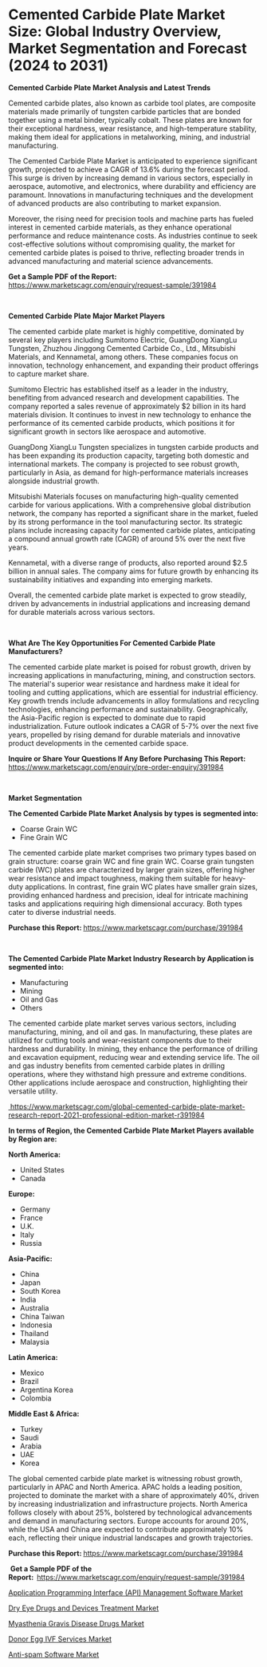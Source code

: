 <p><h1>Cemented Carbide Plate Market Size: Global Industry Overview, Market Segmentation and Forecast (2024 to 2031)</h1></p><p><strong>Cemented Carbide Plate Market Analysis and Latest Trends</strong></p>
<p><p>Cemented carbide plates, also known as carbide tool plates, are composite materials made primarily of tungsten carbide particles that are bonded together using a metal binder, typically cobalt. These plates are known for their exceptional hardness, wear resistance, and high-temperature stability, making them ideal for applications in metalworking, mining, and industrial manufacturing. </p><p>The Cemented Carbide Plate Market is anticipated to experience significant growth, projected to achieve a CAGR of 13.6% during the forecast period. This surge is driven by increasing demand in various sectors, especially in aerospace, automotive, and electronics, where durability and efficiency are paramount. Innovations in manufacturing techniques and the development of advanced products are also contributing to market expansion. </p><p>Moreover, the rising need for precision tools and machine parts has fueled interest in cemented carbide materials, as they enhance operational performance and reduce maintenance costs. As industries continue to seek cost-effective solutions without compromising quality, the market for cemented carbide plates is poised to thrive, reflecting broader trends in advanced manufacturing and material science advancements.</p></p>
<p><strong>Get a Sample PDF of the Report:&nbsp;</strong> <a href="https://www.marketscagr.com/enquiry/request-sample/391984?utm_campaign=1802&utm_medium=2&utm_source=Github&utm_content=ia&utm_term=26102024&utm_id=cemented-carbide-plate">https://www.marketscagr.com/enquiry/request-sample/391984</a></p>
<p>&nbsp;</p>
<p><strong>Cemented Carbide Plate Major Market Players</strong></p>
<p><p>The cemented carbide plate market is highly competitive, dominated by several key players including Sumitomo Electric, GuangDong XiangLu Tungsten, Zhuzhou Jinggong Cemented Carbide Co., Ltd., Mitsubishi Materials, and Kennametal, among others. These companies focus on innovation, technology enhancement, and expanding their product offerings to capture market share.</p><p>Sumitomo Electric has established itself as a leader in the industry, benefiting from advanced research and development capabilities. The company reported a sales revenue of approximately $2 billion in its hard materials division. It continues to invest in new technology to enhance the performance of its cemented carbide products, which positions it for significant growth in sectors like aerospace and automotive.</p><p>GuangDong XiangLu Tungsten specializes in tungsten carbide products and has been expanding its production capacity, targeting both domestic and international markets. The company is projected to see robust growth, particularly in Asia, as demand for high-performance materials increases alongside industrial growth.</p><p>Mitsubishi Materials focuses on manufacturing high-quality cemented carbide for various applications. With a comprehensive global distribution network, the company has reported a significant share in the market, fueled by its strong performance in the tool manufacturing sector. Its strategic plans include increasing capacity for cemented carbide plates, anticipating a compound annual growth rate (CAGR) of around 5% over the next five years.</p><p>Kennametal, with a diverse range of products, also reported around $2.5 billion in annual sales. The company aims for future growth by enhancing its sustainability initiatives and expanding into emerging markets.</p><p>Overall, the cemented carbide plate market is expected to grow steadily, driven by advancements in industrial applications and increasing demand for durable materials across various sectors.</p></p>
<p>&nbsp;</p>
<p><strong>What Are The Key Opportunities For Cemented Carbide Plate Manufacturers?</strong></p>
<p><p>The cemented carbide plate market is poised for robust growth, driven by increasing applications in manufacturing, mining, and construction sectors. The material's superior wear resistance and hardness make it ideal for tooling and cutting applications, which are essential for industrial efficiency. Key growth trends include advancements in alloy formulations and recycling technologies, enhancing performance and sustainability. Geographically, the Asia-Pacific region is expected to dominate due to rapid industrialization. Future outlook indicates a CAGR of 5-7% over the next five years, propelled by rising demand for durable materials and innovative product developments in the cemented carbide space.</p></p>
<p><strong>Inquire or Share Your Questions If Any Before Purchasing This Report:</strong> <a href="https://www.marketscagr.com/enquiry/pre-order-enquiry/391984?utm_campaign=1802&utm_medium=2&utm_source=Github&utm_content=ia&utm_term=26102024&utm_id=cemented-carbide-plate">https://www.marketscagr.com/enquiry/pre-order-enquiry/391984</a></p>
<p>&nbsp;</p>
<p><strong>Market Segmentation</strong></p>
<p><strong>The Cemented Carbide Plate Market Analysis by types is segmented into:</strong></p>
<p><ul><li>Coarse Grain WC</li><li>Fine Grain WC</li></ul></p>
<p><p>The cemented carbide plate market comprises two primary types based on grain structure: coarse grain WC and fine grain WC. Coarse grain tungsten carbide (WC) plates are characterized by larger grain sizes, offering higher wear resistance and impact toughness, making them suitable for heavy-duty applications. In contrast, fine grain WC plates have smaller grain sizes, providing enhanced hardness and precision, ideal for intricate machining tasks and applications requiring high dimensional accuracy. Both types cater to diverse industrial needs.</p></p>
<p><strong>Purchase this Report:&nbsp;</strong><a href="https://www.marketscagr.com/purchase/391984?utm_campaign=1802&utm_medium=2&utm_source=Github&utm_content=ia&utm_term=26102024&utm_id=cemented-carbide-plate">https://www.marketscagr.com/purchase/391984</a></p>
<p>&nbsp;</p>
<p><strong>The Cemented Carbide Plate Market Industry Research by Application is segmented into:</strong></p>
<p><ul><li>Manufacturing</li><li>Mining</li><li>Oil and Gas</li><li>Others</li></ul></p>
<p><p>The cemented carbide plate market serves various sectors, including manufacturing, mining, and oil and gas. In manufacturing, these plates are utilized for cutting tools and wear-resistant components due to their hardness and durability. In mining, they enhance the performance of drilling and excavation equipment, reducing wear and extending service life. The oil and gas industry benefits from cemented carbide plates in drilling operations, where they withstand high pressure and extreme conditions. Other applications include aerospace and construction, highlighting their versatile utility.</p></p>
<p><a href="https://www.marketscagr.com/global-cemented-carbide-plate-market-research-report-2021-professional-edition-market-r391984?utm_campaign=1802&utm_medium=2&utm_source=Github&utm_content=ia&utm_term=26102024&utm_id=cemented-carbide-plate">&nbsp;https://www.marketscagr.com/global-cemented-carbide-plate-market-research-report-2021-professional-edition-market-r391984</a></p>
<p><strong>In terms of Region, the Cemented Carbide Plate Market Players available by Region are:</strong></p>
<p>
    <p> <strong> North America: </strong>
        <ul>
            <li>United States</li>
            <li>Canada</li>
        </ul>
        </p> 
    <p> <strong> Europe: </strong>
        <ul>
            <li>Germany</li>
            <li>France</li>
            <li>U.K.</li>
            <li>Italy</li>
            <li>Russia</li>
        </ul>
        </p> 
    <p> <strong> Asia-Pacific: </strong>
        <ul>
            <li>China</li>
            <li>Japan</li>
            <li>South Korea</li>
            <li>India</li>
            <li>Australia</li>
            <li>China Taiwan</li>
            <li>Indonesia</li>
            <li>Thailand</li>
            <li>Malaysia</li>
        </ul>
        </p> 
    <p> <strong> Latin America: </strong>
        <ul>
            <li>Mexico</li>
            <li>Brazil</li>
            <li>Argentina Korea</li>
            <li>Colombia</li>
        </ul>
        </p> 
    <p> <strong> Middle East & Africa: </strong>
        <ul>
            <li>Turkey</li>
            <li>Saudi</li>
            <li>Arabia</li>
            <li>UAE</li>
            <li>Korea</li>
        </ul>
    </p>
    </p>
<p><p>The global cemented carbide plate market is witnessing robust growth, particularly in APAC and North America. APAC holds a leading position, projected to dominate the market with a share of approximately 40%, driven by increasing industrialization and infrastructure projects. North America follows closely with about 25%, bolstered by technological advancements and demand in manufacturing sectors. Europe accounts for around 20%, while the USA and China are expected to contribute approximately 10% each, reflecting their unique industrial landscapes and growth trajectories.</p></p>
<p><strong>Purchase this Report: </strong><a href="https://www.marketscagr.com/purchase/391984?utm_campaign=1802&utm_medium=2&utm_source=Github&utm_content=ia&utm_term=26102024&utm_id=cemented-carbide-plate">https://www.marketscagr.com/purchase/391984</a></p>
<p>&nbsp;<strong>Get a Sample PDF of the Report:&nbsp;&nbsp;</strong><a href="https://www.marketscagr.com/enquiry/request-sample/391984?utm_campaign=1802&utm_medium=2&utm_source=Github&utm_content=ia&utm_term=26102024&utm_id=cemented-carbide-plate">https://www.marketscagr.com/enquiry/request-sample/391984</a></p>
<p><strong></strong></p>
<p><p><a href="https://www.linkedin.com/pulse/market-leaders-laggards-global-application-programming-interface-njrwe?utm_campaign=1802&utm_medium=2&utm_source=Github&utm_content=ia&utm_term=26102024&utm_id=cemented-carbide-plate">Application Programming Interface (API) Management Software Market</a></p><p><a href="https://www.linkedin.com/pulse/strategic-market-insights-navigating-global-dry-eye-drugs-mmlif?utm_campaign=1802&utm_medium=2&utm_source=Github&utm_content=ia&utm_term=26102024&utm_id=cemented-carbide-plate">Dry Eye Drugs and Devices Treatment Market</a></p><p><a href="https://www.linkedin.com/pulse/global-myasthenia-gravis-disease-drugs-industry-analysis-share-mhvsf?utm_campaign=1802&utm_medium=2&utm_source=Github&utm_content=ia&utm_term=26102024&utm_id=cemented-carbide-plate">Myasthenia Gravis Disease Drugs Market</a></p><p><a href="https://www.linkedin.com/pulse/donor-egg-ivf-services-market-maturity-analysis-regional-disparities-1g9lf?utm_campaign=1802&utm_medium=2&utm_source=Github&utm_content=ia&utm_term=26102024&utm_id=cemented-carbide-plate">Donor Egg IVF Services Market</a></p><p><a href="https://www.linkedin.com/pulse/exploring-anti-spam-software-market-dynamics-revenue-analysis-dwxpe?utm_campaign=1802&utm_medium=2&utm_source=Github&utm_content=ia&utm_term=26102024&utm_id=cemented-carbide-plate">Anti-spam Software Market</a></p></p>